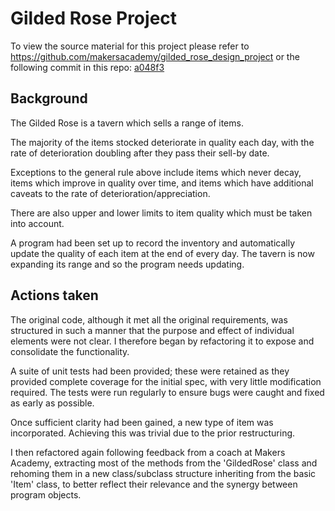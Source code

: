 # Gilded Rose Project

To view the source material for this project please refer to https://github.com/makersacademy/gilded_rose_design_project or the following commit in this repo: [a048f3](https://github.com/Vaent/gilded-rose/tree/a048f373f5818ae33f3c6e96c404f35709092b1d)

## Background

The Gilded Rose is a tavern which sells a range of items.

The majority of the items stocked deteriorate in quality each day, with the rate of deterioration doubling after they pass their sell-by date.

Exceptions to the general rule above include items which never decay, items which improve in quality over time, and items which have additional caveats to the rate of deterioration/appreciation.

There are also upper and lower limits to item quality which must be taken into account.

A program had been set up to record the inventory and automatically update the quality of each item at the end of every day. The tavern is now expanding its range and so the program needs updating.

## Actions taken

The original code, although it met all the original requirements, was structured in such a manner that the purpose and effect of individual elements were not clear. I therefore began by refactoring it to expose and consolidate the functionality.

A suite of unit tests had been provided; these were retained as they provided complete coverage for the initial spec, with very little modification required. The tests were run regularly to ensure bugs were caught and fixed as early as possible.

Once sufficient clarity had been gained, a new type of item was incorporated. Achieving this was trivial due to the prior restructuring.

I then refactored again following feedback from a coach at Makers Academy, extracting most of the methods from the 'GildedRose' class and rehoming them in a new class/subclass structure inheriting from the basic 'Item' class, to better reflect their relevance and the synergy between program objects.
